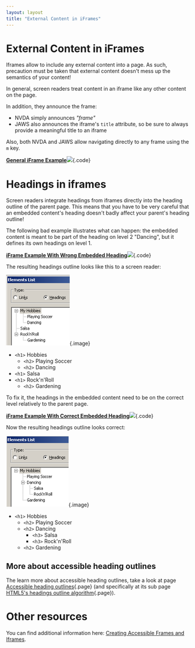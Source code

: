 ```yaml
---
layout: layout
title: "External Content in iFrames"
---
```


# External Content in iFrames

Iframes allow to include any external content into a page. As such, precaution must be taken that external content doesn't mess up the semantics of your content!

In general, screen readers treat content in an iframe like any other content on the page.

In addition, they announce the frame:

- NVDA simply announces _"frame"_
- JAWS also announces the iframe's `title` attribute, so be sure to always provide a meaningful title to an iframe

Also, both NVDA and JAWS allow navigating directly to any frame using the `m` key.

[**General iFrame Example**![](https://s3-us-west-2.amazonaws.com/i.cdpn.io/1279260.aybwMM.small.c05e6cd2-1c8b-44aa-9d0b-65417ded8708.png)](https://codepen.io/accessibility-developer-guide/pen/aybwMM){.code}

# Headings in iframes

Screen readers integrate headings from iframes directly into the heading outline of the parent page. This means that you have to be very careful that an embedded content's heading doesn't badly affect your parent's heading outline!

The following bad example illustrates what can happen: the embedded content is meant to be part of the heading on level 2 "Dancing", but it defines its own headings on level 1.

[**iFrame Example With Wrong Embedded Heading**![](https://s3-us-west-2.amazonaws.com/i.cdpn.io/1279260.BdNBVG.small.8bfd8393-09a4-473c-8970-7a23e118cb26.png)](https://codepen.io/accessibility-developer-guide/pen/BdNBVG){.code}

The resulting headings outline looks like this to a screen reader:

![Bad heading outline](_media/bad-heading-outline.png){.image}

- `<h1>` Hobbies
    - `<h2>` Playing Soccer
    - `<h2>` Dancing
- `<h1>` Salsa
- `<h1>` Rock'n'Roll
    - `<h2>` Gardening

To fix it, the headings in the embedded content need to be on the correct level relatively to the parent page.

[**iFrame Example With Correct Embedded Heading**![](https://s3-us-west-2.amazonaws.com/i.cdpn.io/1279260.oeXvRp.small.4fd6f01b-19e9-42a3-bb00-e232b3be1960.png)](https://codepen.io/accessibility-developer-guide/pen/oeXvRp){.code}

Now the resulting headings outline looks correct:

![Correct heading outline](_media/correct-heading-outline.png){.image}

- `<h1>` Hobbies
    - `<h2>` Playing Soccer
    - `<h2>` Dancing
        - `<h3>` Salsa
        - `<h3>` Rock'n'Roll
    - `<h2>` Gardening

## More about accessible heading outlines

The learn more about accessible heading outlines, take a look at page [Accessible heading outlines](/code-examples/accessible-heading-outlines){.page} (and specifically at its sub page [HTML5's headings outline algorithm](/code-examples/accessible-heading-outlines/html5s-headings-outline-algorithm){.page}).

# Other resources

You can find additional information here: [Creating Accessible Frames and Iframes](http://webaim.org/techniques/frames/).